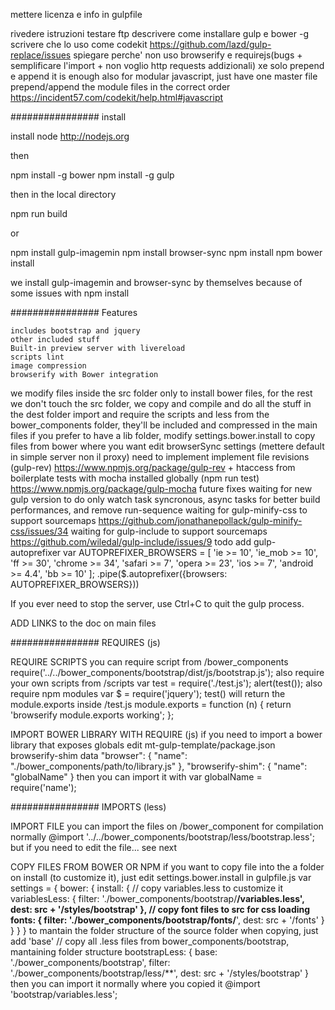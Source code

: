 




mettere licenza e info in gulpfile


rivedere istruzioni
testare ftp
descrivere come installare gulp e bower -g
scrivere che lo uso come codekit https://github.com/lazd/gulp-replace/issues
	spiegare perche' non uso browserify e requirejs(bugs + semplificare l'import + non voglio http requests addizionali)
	xe solo prepend e append
		it is enough also for modular javascript, just have one master file prepend/append the module files in the correct order
			https://incident57.com/codekit/help.html#javascript


################ install

install node http://nodejs.org

then

npm install -g bower
npm install -g gulp

then in the local directory

npm run build

or

npm install gulp-imagemin
npm install browser-sync
npm install
npm bower install

we install gulp-imagemin and browser-sync by themselves because of some issues with npm install


################ Features

	includes bootstrap and jquery
	other included stuff
	Built-in preview server with livereload
	scripts lint
	image compression
	browserify with Bower integration

we modify files inside the src folder only to install bower files, for the rest we don't touch the src folder, we copy and compile and do all the stuff in the dest folder
import and require the scripts and less from the bower_components folder, they'll be included and compressed in the main files
	if you prefer to have a lib folder, modify settings.bower.install to copy files from bower where you want
edit browserSync settings (mettere default in simple server non il proxy)
need to implement
	implement file revisions (gulp-rev) https://www.npmjs.org/package/gulp-rev + htaccess from boilerplate
	tests with mocha installed globally (npm run test) https://www.npmjs.org/package/gulp-mocha
future fixes
	waiting for new gulp version to do only watch task syncronous, async tasks for better build performances, and remove run-sequence
	waiting for gulp-minify-css to support sourcemaps https://github.com/jonathanepollack/gulp-minify-css/issues/34
	waiting for gulp-include to support sourcemaps https://github.com/wiledal/gulp-include/issues/9
todo
	add gulp-autoprefixer
	var AUTOPREFIXER_BROWSERS = [
		'ie >= 10',
		'ie_mob >= 10',
		'ff >= 30',
		'chrome >= 34',
		'safari >= 7',
		'opera >= 23',
		'ios >= 7',
		'android >= 4.4',
		'bb >= 10'
	];
	.pipe($.autoprefixer({browsers: AUTOPREFIXER_BROWSERS}))

If you ever need to stop the server, use Ctrl+C to quit the gulp process.

ADD LINKS to the doc on main files

################ REQUIRES (js)

REQUIRE SCRIPTS
you can require script from /bower_components
	require('../../bower_components/bootstrap/dist/js/bootstrap.js');
also require your own scripts from /scripts
	var test = require('./test.js');
	alert(test());
also require npm modules
	var $ = require('jquery');
test() will return the module.exports inside /test.js
	module.exports = function (n) {
		return 'browserify module.exports working';
	};

IMPORT BOWER LIBRARY WITH REQUIRE (js)
if you need to import a bower library that exposes globals
edit mt-gulp-template/package.json browserify-shim data
	"browser": {
		"name": "./bower_components/path/to/library.js"
	},
	"browserify-shim": {
		"name": "globalName"
	}
then you can import it with
	var globalName = require('name');

################ IMPORTS (less)

IMPORT FILE
you can import the files on /bower_component for compilation normally
	@import '../../bower_components/bootstrap/less/bootstrap.less';
but if you need to edit the file... see next

COPY FILES FROM BOWER OR NPM
if you want to copy file into the a folder on install (to customize it), just edit settings.bower.install in gulpfile.js
	var settings = {
		bower: {
			install: {
				// copy variables.less to customize it
				variablesLess: {
					filter: './bower_components/bootstrap/**/variables.less',
					dest: src + '/styles/bootstrap'
				},
				// copy font files to src for css loading
				fonts: {
					filter: './bower_components/bootstrap/fonts/**',
					dest: src + '/fonts'
				}
			}
		}
	}
to mantain the folder structure of the source folder when copying, just add 'base'
	// copy all .less files from bower_components/bootstrap, mantaining folder structure
	bootstrapLess: {
		base: './bower_components/bootstrap',
		filter: './bower_components/bootstrap/less/**',
		dest: src + '/styles/bootstrap'
	}
then you can import it normally where you copied it
	@import 'bootstrap/variables.less';
